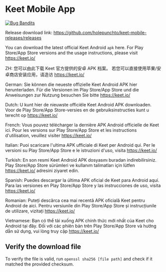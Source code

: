 # Keet Mobile App

[![Bug Bandits](https://img.shields.io/badge/Bug%20Bandits-🐞-D1E231)](https://gasolin.idv.tw/keetlink/#key=yryskey4bdbxfkaijjankt1e7wecr4w3bztqhheoqkfcyxcs6qjm6gwxecqng6t778stk8zbdic59a3noutugyn8u4gjbi18wgpeub3f5r&title=Bug%20Bandits%F0%9F%90%9E)

Release download link: https://github.com/holepunchto/keet-mobile-releases/releases

You can download the latest official Keet Android `apk` here.
For Play Store/App Store versions and the usage instructions, please visit https://keet.io/

ZH:
您可以由此下载 Keet 官方提供的安卓 APK 档案。
若您可以直接使用苹果/安卓商店安装应用，请造访 https://keet.io/

German:
Sie können die neueste offizielle Keet Android APK hier herunterladen.
Für die Versionen im Play Store/App Store und die Anweisungen zur Nutzung besuchen Sie bitte https://keet.io/

Dutch:
U kunt hier de nieuwste officiële Keet Android APK downloaden.
Voor de Play Store/App Store-versies en de gebruiksinstructies kunt u terecht op https://keet.io/

French:
Vous pouvez télécharger la dernière APK Android officielle de Keet ici.
Pour les versions sur Play Store/App Store et les instructions d'utilisation, veuillez visiter https://keet.io/

Italian:
Puoi scaricare l'ultima APK ufficiale di Keet per Android qui.
Per le versioni su Play Store/App Store e le istruzioni d'uso, visita https://keet.io/

Turkish:
En son resmi Keet Android APK dosyasını buradan indirebilirsiniz.
Play Store/App Store sürümleri ve kullanım talimatları için lütfen https://keet.io/ adresini ziyaret edin.

Spanish:
Puedes descargar la última APK oficial de Keet para Android aquí.
Para las versiones en Play Store/App Store y las instrucciones de uso, visita https://keet.io/

Romanian:
Puteți descărca cea mai recentă APK oficială Keet pentru Android de aici.
Pentru versiunile din Play Store/App Store și instrucțiunile de utilizare, vizitați https://keet.io/

Vietnamese:
Bạn có thể tải xuống APK chính thức mới nhất của Keet cho Android tại đây.
Đối với các phiên bản trên Play Store/App Store và hướng dẫn sử dụng, vui lòng truy cập https://keet.io/

## Verify the download file

To verify the file is valid, run `openssl sha256 [file path]` and check if it matched the provided checksum.

